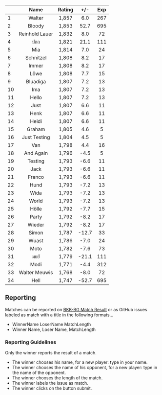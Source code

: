 | |Name|Rating|+/-|Exp|
|-|:--:|:----:|:-:|:-:|
|1|Walter|1,857|6.0|267|
|2|Bloody|1,853|52.7|695|
|3|Reinhold Lauer|1,832|8.0|72|
|4|ปกถ|1,821|21.1|111|
|5|Mia|1,814|7.0|24|
|6|Schnitzel|1,808|8.2|17|
|7|Immer|1,808|8.2|17|
|8|Löwe|1,808|7.7|15|
|9|Bluadiga|1,807|7.2|13|
|10|Ima|1,807|7.2|13|
|11|Hello|1,807|7.2|13|
|12|Just|1,807|6.6|11|
|13|Henk|1,807|6.6|11|
|14|Heidi|1,807|6.6|11|
|15|Graham|1,805|4.6|5|
|16|Just Testing|1,804|4.5|5|
|17|Van|1,798|4.4|16|
|18|And Again|1,796|-4.5|5|
|19|Testing|1,793|-6.6|11|
|20|Jack|1,793|-6.6|11|
|21|Franco|1,793|-6.6|11|
|22|Hund|1,793|-7.2|13|
|23|Wida|1,793|-7.2|13|
|24|World|1,793|-7.2|13|
|25|Hölle|1,792|-7.7|15|
|26|Party|1,792|-8.2|17|
|27|Wieder|1,792|-8.2|17|
|28|Simon|1,787|-12.7|33|
|29|Wuast|1,786|-7.0|24|
|30|Moto|1,782|-7.6|73|
|31|มยยั|1,779|-21.1|111|
|32|Modi|1,771|-4.4|312|
|33|Walter Meuwis|1,768|-8.0|72|
|34|Hell|1,747|-52.7|695|

## Reporting

Matches can be reported on [BKK-BG Match Result](https://modiholodri.github.io/GitHub-Actions/) or 
as GitHub issues labeled as match with a title in the following formats...

- WinnerName LoserName MatchLength
- Winner Name, Loser Name, MatchLength

### Reporting Guidelines

Only the winner reports the result of a match.

- The winner chooses his name, for a new player: type in your name.
- The winner chooses the name of his opponent, for a new player: type in the name of the opponent.
- The winner chooses the length of the match.
- The winner labels the issue as match.
- The winner clicks on the button submit.
